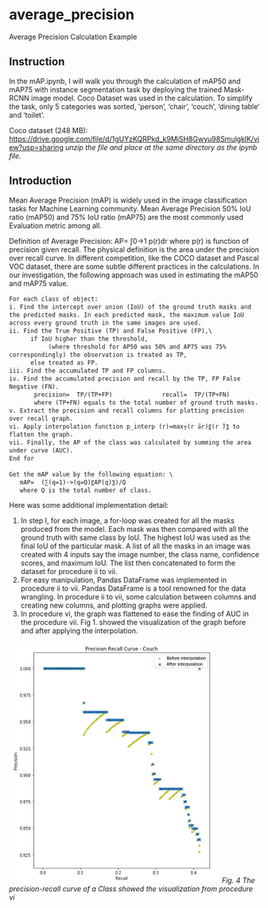 # average_precision
Average Precision Calculation Example

## Instruction
In the mAP.ipynb, I will walk you through the calculation of mAP50 and mAP75 with instance segmentation task by deploying the trained Mask-RCNN image model. Coco Dataset was used in the calculation. To simplify the task, only 5 categories was sorted, 'person’, ‘chair’, ‘couch’, ‘dining table’ and ‘toilet’. 

Coco dataset (248 MB): https://drive.google.com/file/d/1gUYzKQRPkd_k9MjSH8Gwyu98SmulgklK/view?usp=sharing
*unzip the file and place at the same directory as the ipynb file.*

## Introduction
Mean Average Precision (mAP) is widely used in the image classification tasks for Machine Learning community. Mean Average Precision 50% IoU ratio (mAP50) and 75% IoU ratio (mAP75) are the most commonly used Evaluation metric among all. 

Definition of Average Precision: AP= ∫0->1 p(r)dr where p(r) is function of precision given recall. The physical definition is the area under the precision over recall curve. In different competition, like the COCO dataset and Pascal VOC dataset, there are some subtle different practices in the calculations. In our investigation, the following approach was used in estimating the mAP50 and mAP75 value. 

```
For each class of object:
i. Find the intercept over union (IoU) of the ground truth masks and the predicted masks. In each predicted mask, the maximum value IoU across every ground truth in the same images are used. 
ii. Find the True Positive (TP) and False Positive (FP),\
      if IoU higher than the threshold, 
           (where threshold for AP50 was 50% and AP75 was 75% correspondingly) the observation is treated as TP, 
      else treated as FP.
iii. Find the accumulated TP and FP columns.
iv. Find the accumulated precision and recall by the TP, FP False Negative (FN). 
       precision=  TP/(TP+FP)              recall=  TP/(TP+FN)
       where (TP+FN) equals to the total number of ground truth masks.
v. Extract the precision and recall columns for plotting precision over recall graph. 
vi. Apply interpolation function p_interp (r)=max┬(r ̃≥r)⁡〖(r ̃)〗 to flatten the graph.
vii. Finally, the AP of the class was calculated by summing the area under curve (AUC). 
End for

Get the mAP value by the following equation: \
   mAP=  (∑(q=1)->(q=Q)〖AP(q)〗)/Q
   where Q is the total number of class.
```

Here was some additional implementation detail:
1.	In step I, for each image, a for-loop was created for all the masks produced from the model. Each mask was then compared with all the ground truth with same class by IoU. The highest IoU was used as the final IoU of the particular mask. A list of all the masks in an image was created with 4 inputs say the image number, the class name, confidence scores, and maximum IoU. The list then concatenated to form the dataset for procedure ii to vii.
2.	For easy manipulation, Pandas DataFrame was implemented in procedure ii to vii. Pandas DataFrame is a tool renowned for the data wrangling. In procedure ii to vii, some calculation between columns and creating new columns, and plotting graphs were applied. 
3.	In procedure vi, the graph was flattened to ease the finding of AUC in the procedure vii. Fig 1. showed the visualization of the graph before and after applying the interpolation. 

![](https://github.com/namm2008/average_precision/blob/main/Curve.png)
*Fig. 4 The precision-recall curve of a Class showed the visualization from procedure vi*



